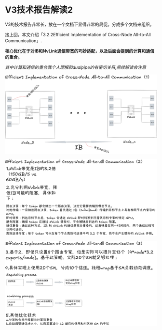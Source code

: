 # V3技术报告解读2

V3的技术报告非常长，放在一个文档下显得非常的局促。分成多个文档来组织。



接上回，本文介绍「3.2.2Efficient Implementation of Cross-Node All-to-All Communication」.



**核心优化在于对IB和NvLink通信带宽的巧妙适配，以及后面会提到的计算和通信的重合。** 


*其中计算和通信的重合我个人理解和dualpipe的有密切关系,后续解读会注意*



![Efficient Implementation of Cross-Node All-to-All Communication_1.png](https://github.com/xiangyuliu/material_arrangement/blob/local_edit_20250206/sources/image/Efficient%20Implementation%20of%20Cross-Node%20All-to-All%20Communication_1.png)


![Efficient Implementation of Cross-Node All-to-All Communication_2.png](https://github.com/xiangyuliu/material_arrangement/blob/local_edit_20250206/sources/image/Efficient%20Implementation%20of%20Cross-Node%20All-to-All%20Communication_2.png)


![Efficient Implementation of Cross-Node All-to-All Communication_3.png](https://github.com/xiangyuliu/material_arrangement/blob/local_edit_20250206/sources/image/Efficient%20Implementation%20of%20Cross-Node%20All-to-All%20Communication_3.png)


